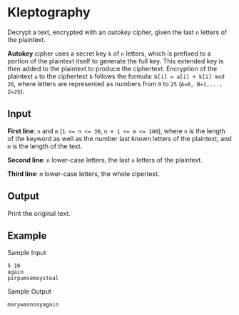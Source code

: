 # Kleptography

Decrypt a text, encrypted with an _autokey_ cipher, given the last `n` letters of the plaintext.

**Autokey** cipher uses a secret key `k` of `n` letters, which is prefixed to a portion of the plaintext itself to generate the full key. This extended key is then added to the plaintext to produce the ciphertext.
Encryption of the plaintext `a` to the ciphertext `b` follows the formula: `b[i] = a[i] + k[i] mod 26`, where letters are represented as numbers from `0` to `25` (`A=0, B=1,..., Z=25`).

## Input

**First line**: `n` and `m` (`1 <= n <= 30`, `n + 1 <= m <= 100`), where `n` is the length of the keyword as well as the number last known letters of the plaintext, and `m` is the length of the text.

**Second line**: `n` lower-case letters, the last `n` letters of the plaintext.

**Third line**: `m` lower-case letters, the whole cipertext.

## Output

Print the original text.

## Example

Sample Input

```
5 16
again
pirpumsemoystoal
```

Sample Output

```
marywasnosyagain
```
